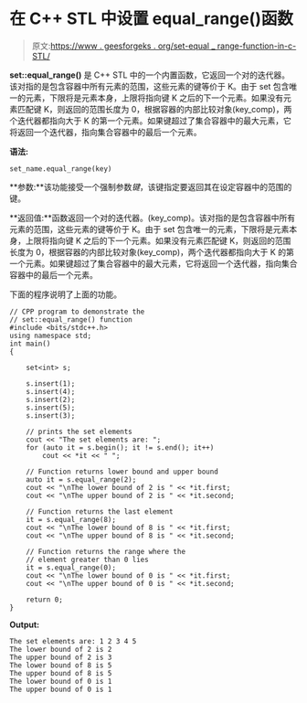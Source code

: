 # 在 C++ STL 中设置 equal_range()函数

> 原文:[https://www . geesforgeks . org/set-equal _ range-function-in-c-STL/](https://www.geeksforgeeks.org/set-equal_range-function-in-c-stl/)

**set::equal_range()** 是 C++ STL 中的一个内置函数，它返回一个对的迭代器。该对指的是包含容器中所有元素的范围，这些元素的键等价于 K。由于 set 包含唯一的元素，下限将是元素本身，上限将指向键 K 之后的下一个元素。如果没有元素匹配键 K，则返回的范围长度为 0，根据容器的内部比较对象(key_comp)，两个迭代器都指向大于 K 的第一个元素。如果键超过了集合容器中的最大元素，它将返回一个迭代器，指向集合容器中的最后一个元素。

**语法:**

```
set_name.equal_range(key) 

```

**参数:**该功能接受一个强制参数*键*，该键指定要返回其在设定容器中的范围的键。

**返回值:**函数返回一个对的迭代器。(key_comp)。该对指的是包含容器中所有元素的范围，这些元素的键等价于 K。由于 set 包含唯一的元素，下限将是元素本身，上限将指向键 K 之后的下一个元素。如果没有元素匹配键 K，则返回的范围长度为 0，根据容器的内部比较对象(key_comp)，两个迭代器都指向大于 K 的第一个元素。如果键超过了集合容器中的最大元素，它将返回一个迭代器，指向集合容器中的最后一个元素。

下面的程序说明了上面的功能。

```
// CPP program to demonstrate the
// set::equal_range() function
#include <bits/stdc++.h>
using namespace std;
int main()
{

    set<int> s;

    s.insert(1);
    s.insert(4);
    s.insert(2);
    s.insert(5);
    s.insert(3);

    // prints the set elements
    cout << "The set elements are: ";
    for (auto it = s.begin(); it != s.end(); it++)
        cout << *it << " ";

    // Function returns lower bound and upper bound
    auto it = s.equal_range(2);
    cout << "\nThe lower bound of 2 is " << *it.first;
    cout << "\nThe upper bound of 2 is " << *it.second;

    // Function returns the last element
    it = s.equal_range(8);
    cout << "\nThe lower bound of 8 is " << *it.first;
    cout << "\nThe upper bound of 8 is " << *it.second;

    // Function returns the range where the
    // element greater than 0 lies
    it = s.equal_range(0);
    cout << "\nThe lower bound of 0 is " << *it.first;
    cout << "\nThe upper bound of 0 is " << *it.second;

    return 0;
}
```

**Output:**

```
The set elements are: 1 2 3 4 5 
The lower bound of 2 is 2
The upper bound of 2 is 3
The lower bound of 8 is 5
The upper bound of 8 is 5
The lower bound of 0 is 1
The upper bound of 0 is 1

```